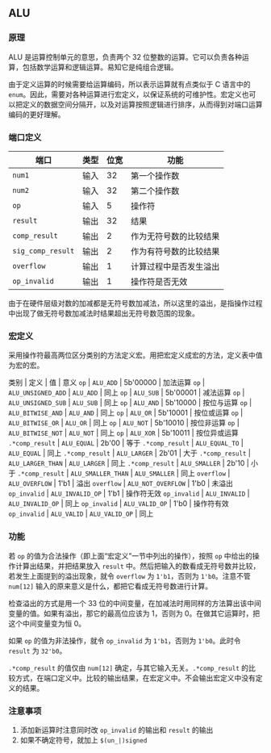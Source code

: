 ## ALU

### 原理

ALU 是运算控制单元的意思，负责两个 32 位整数的运算。它可以负责各种运算，包括数学运算和逻辑运算。易知它是纯组合逻辑。

由于定义运算的时候需要给运算编码，所以表示运算就有点类似于 C 语言中的 `enum`。因此，需要对各种运算进行宏定义，以保证系统的可维护性。宏定义也可以把定义的数据空间分隔开，以及对运算按照逻辑进行排序，从而得到对端口运算编码的更好理解。

### 端口定义

端口 | 类型 | 位宽 | 功能
--- | --- | --- | ---
`num1` | 输入 | 32 | 第一个操作数
`num2` | 输入 | 32 | 第二个操作数
`op` | 输入 | 5 | 操作符
`result` | 输出 | 32 | 结果
`comp_result` | 输出 | 2 | 作为无符号数的比较结果
`sig_comp_result` | 输出 | 2 | 作为有符号数的比较结果
`overflow` | 输出 | 1 | 计算过程中是否发生溢出
`op_invalid` | 输出 | 1 | 操作符是否无效

由于在硬件层级对数的加减都是无符号数加减法，所以这里的溢出，是指操作过程中出现了做无符号数加减法时结果超出无符号数范围的现象。

### 宏定义

采用操作符最高两位区分类别的方法定义宏。用把宏定义成宏的方法，定义表中值为宏的宏。

类别 | 定义 | 值 | 意义
`op` | `ALU_ADD` | 5b'00000 | 加法运算
`op` | `ALU_UNSIGNED_ADD` | `ALU_ADD` | 同上
`op` | `ALU_SUB` | 5b'00001 | 减法运算
`op` | `ALU_UNSIGNED_SUB` | `ALU_SUB` | 同上
`op` | `ALU_AND` | 5b'10000 | 按位与运算
`op` | `ALU_BITWISE_AND` | `ALU_AND` | 同上
`op` | `ALU_OR` | 5b'10001 | 按位或运算
`op` | `ALU_BITWISE_OR` | `ALU_OR` | 同上
`op` | `ALU_NOT` | 5b'10010 | 按位非运算
`op` | `ALU_BITWISE_NOT` | `ALU_NOT` | 同上
`op` | `ALU_XOR` | 5b'10011 | 按位异或运算
`.*comp_result` | `ALU_EQUAL` | 2b'00 | 等于
`.*comp_result` | `ALU_EQUAL_TO` | `ALU_EQUAL` | 同上
`.*comp_result` | `ALU_LARGER` | 2b'01 | 大于
`.*comp_result` | `ALU_LARGER_THAN` | `ALU_LARGER` | 同上
`.*comp_result` | `ALU_SMALLER` | 2b'10 | 小于
`.*comp_result` | `ALU_SMALLER_THAN` | `ALU_SMALLER` | 同上
`overflow` | `ALU_OVERFLOW` | 1'b1 | 溢出
`overflow` | `ALU_NOT_OVERFLOW` | 1'b0 | 未溢出
`op_invalid` | `ALU_INVALID_OP` | 1'b1 | 操作符无效
`op_invalid` | `ALU_INVALID` | `ALU_INVALID_OP` | 同上
`op_invalid` | `ALU_VALID_OP` | 1'b0 | 操作符有效
`op_invalid` | `ALU_VALID` | `ALU_VALID_OP` | 同上

### 功能

若 `op` 的值为合法操作（即上面“宏定义”一节中列出的操作），按照 `op` 中给出的操作计算出结果，并把结果放入 `result` 中。然后把输入的数看成无符号数并比较，若发生上面提到的溢出现象，就令 `overflow` 为 `1'b1`，否则为 `1'b0`。注意不管 `num[12]` 输入的原来意义是什么，都把它看成无符号数进行计算。

检查溢出的方式是用一个 33 位的中间变量，在加减法时用同样的方法算出该中间变量的值。如果有溢出，那它的最高位应该为 1，否则为 0。在做其它运算时，把这个中间变量变为恒 0。

如果 `op` 的值为非法操作，就令 `op_invalid` 为 `1'b1`，否则为 `1'b0`。此时令 `result` 为 `32'b0`。

`.*comp_result` 的值仅由 `num[12]` 确定，与其它输入无关。`.*comp_result` 的比较方式，在端口定义中。比较的输出结果，在宏定义中。不会输出宏定义中没有定义的结果。

### 注意事项

1. 添加新运算时注意同时改 `op_invalid` 的输出和 `result` 的输出
2. 如果不确定符号，就加上 `$(un_|)signed`

